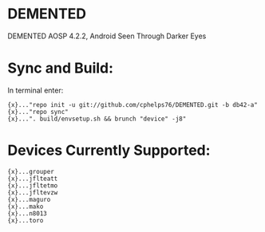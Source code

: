 
DEMENTED
========

DEMENTED AOSP 4.2.2, Android Seen Through Darker Eyes

Sync and Build:
===============

In terminal enter:

    {x}..."repo init -u git://github.com/cphelps76/DEMENTED.git -b db42-a"
    {x}..."repo sync"
    {x}...". build/envsetup.sh && brunch "device" -j8"

Devices Currently Supported:
============================

    {x}...grouper
    {x}...jflteatt
    {x}...jfltetmo
    {x}...jfltevzw
    {x}...maguro
    {x}...mako
    {x}...n8013
    {x}...toro
